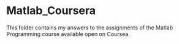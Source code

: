 # Matlab_Coursera
This folder contains my answers to the assignments of the Matlab Programming course available open on Coursea.

